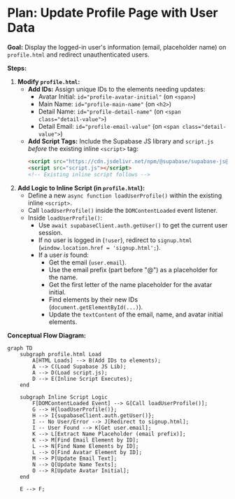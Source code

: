 # Plan: Update Profile Page with User Data

**Goal:** Display the logged-in user's information (email, placeholder name) on `profile.html` and redirect unauthenticated users.

**Steps:**

1.  **Modify `profile.html`:**
    *   **Add IDs:** Assign unique IDs to the elements needing updates:
        *   Avatar Initial: `id="profile-avatar-initial"` (on `<span>`)
        *   Main Name: `id="profile-main-name"` (on `<h2>`)
        *   Detail Name: `id="profile-detail-name"` (on `<span class="detail-value">`)
        *   Detail Email: `id="profile-email-value"` (on `<span class="detail-value">`)
    *   **Add Script Tags:** Include the Supabase JS library and `script.js` *before* the existing inline `<script>` tag:
        ```html
        <script src="https://cdn.jsdelivr.net/npm/@supabase/supabase-js@2"></script>
        <script src="script.js"></script>
        <!-- Existing inline script follows -->
        ```
2.  **Add Logic to Inline Script (in `profile.html`):**
    *   Define a new `async function loadUserProfile()` within the existing inline `<script>`.
    *   Call `loadUserProfile()` inside the `DOMContentLoaded` event listener.
    *   Inside `loadUserProfile()`:
        *   Use `await supabaseClient.auth.getUser()` to get the current user session.
        *   If no user is logged in (`!user`), redirect to `signup.html` (`window.location.href = 'signup.html';`).
        *   If a user *is* found:
            *   Get the email (`user.email`).
            *   Use the email prefix (part before "@") as a placeholder for the name.
            *   Get the first letter of the name placeholder for the avatar initial.
            *   Find elements by their new IDs (`document.getElementById(...)`).
            *   Update the `textContent` of the email, name, and avatar initial elements.

**Conceptual Flow Diagram:**

```mermaid
graph TD
    subgraph profile.html Load
        A[HTML Loads] --> B(Add IDs to elements);
        A --> C(Load Supabase JS Lib);
        A --> D(Load script.js);
        D --> E(Inline Script Executes);
    end

    subgraph Inline Script Logic
        F[DOMContentLoaded Event] --> G[Call loadUserProfile()];
        G --> H{loadUserProfile()};
        H --> I{supabaseClient.auth.getUser()};
        I -- No User/Error --> J[Redirect to signup.html];
        I -- User Found --> K[Get user.email];
        K --> L[Extract Name Placeholder (email prefix)];
        K --> M[Find Email Element by ID];
        L --> N[Find Name Elements by ID];
        L --> O[Find Avatar Element by ID];
        M --> P[Update Email Text];
        N --> Q[Update Name Texts];
        O --> R[Update Avatar Initial];
    end

    E --> F;